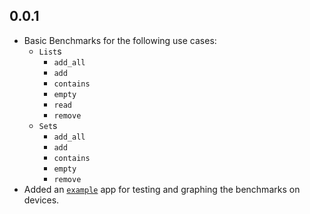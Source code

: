 ## 0.0.1

- Basic Benchmarks for the following use cases:
    - `List`s
        - `add_all`
        - `add`
        - `contains`
        - `empty`
        - `read`
        - `remove`
    - `Set`s
        - `add_all`
        - `add`
        - `contains`
        - `empty`
        - `remove`
- Added an [`example`][example] app for testing and graphing the benchmarks on devices.


[example]: example/